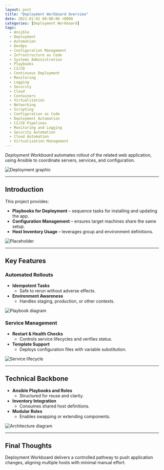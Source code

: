 ```yaml
---
layout: post
title: "Deployment Workboard Overview"
date: 2021-01-01 00:00:00 +0000
categories: [Deployment Workboard]
tags:
  - Ansible
  - Deployment
  - Automation
  - DevOps
  - Configuration Management
  - Infrastructure as Code
  - Systems Administration
  - Playbooks
  - CI/CD
  - Continuous Deployment
  - Monitoring
  - Logging
  - Security
  - Cloud
  - Containers
  - Virtualization
  - Networking
  - Scripting
  - Configuration as Code
  - Deployment Automation
  - CI/CD Pipelines
  - Monitoring and Logging
  - Security Automation
  - Cloud Automation
  - Virtualization Management
---
```


*Deployment Workboard* automates rollout of the related web application, using Ansible to coordinate servers, services, and configuration.

![Deployment graphic](https://placehold.co/600x400?text=Placeholder&format=svg)

---

## Introduction
This project provides:
- **Playbooks for Deployment** – sequence tasks for installing and updating the app.
- **Configuration Management** – ensures target machines share the same setup.
- **Host Inventory Usage** – leverages group and environment definitions.

![Placeholder](https://placehold.co/600x400?text=Placeholder&format=svg)

---

## Key Features

### Automated Rollouts
- **Idempotent Tasks**  
  - Safe to rerun without adverse effects.
- **Environment Awareness**  
  - Handles staging, production, or other contexts.

![Playbook diagram](https://placehold.co/600x400?text=Placeholder&format=svg)

### Service Management
- **Restart & Health Checks**  
  - Controls service lifecycles and verifies status.
- **Template Support**  
  - Deploys configuration files with variable substitution.

![Service lifecycle](https://placehold.co/600x400?text=Placeholder&format=svg)

---

## Technical Backbone

- **Ansible Playbooks and Roles**  
  - Structured for reuse and clarity.
- **Inventory Integration**  
  - Consumes shared host definitions.
- **Modular Roles**  
  - Enables swapping or extending components.

![Architecture diagram](https://placehold.co/600x400?text=Placeholder&format=svg)

---

## Final Thoughts
Deployment Workboard delivers a controlled pathway to push application changes, aligning multiple hosts with minimal manual effort.
